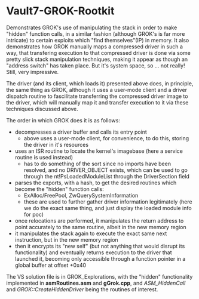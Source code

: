# Vault7-GROK-Rootkit


Demonstrates GROK's use of manipulating the stack in order to make "hidden" function calls, in a similar fashion (although GROK's is far more intricate) to certain exploits which "find themselves"(IP) in memory. It also demonstrates how GROK manually maps a compressed driver in such a way, that transfering execution to that compressed driver is done via some pretty slick stack manipulation techniques, making it appear as though an "address switch" has taken place.  But it's system space, so ... not really!  Still, very impressive.

The driver (and its client, which loads it) presented above does, in principle, the same thing as GROK,
although it uses a user-mode client and a driver dispatch routine to fascilitate transferring the 
compressed driver image to the driver, which will manually map it and transfer execution to it via these
techniques discussed above.

The order in which GROK does it is as follows: 
* decompresses a driver buffer and calls its entry point
  * above uses a user-mode client, for convenience, to do this, storing the driver in it's resources
* uses an ISR routine to locate the kernel's imagebase (here a service routine is used instead)
  * has to do something of the sort since no imports have been resolved, and no DRIVER_OBJECT exists,
    which can be used to go through the nt!PsLoadedModuleList through the DriverSection field
* parses the exports, with a hash, to get the desired routines which become the "hidden" function calls:
  * ExAlloc/FreePool, ZwQuerySystemInformation
  * these are used to further gather driver information legitimately
    (here we do the exact same thing, and just display the loaded module info for poc)
* once relocations are performed, it manipulates the return address to point accurately to the same routine,
  albeit in the new memory region
* it manipulates the stack again to execute the exact same next instruction, but in the new memory region
* then it encrypts its "new self" (but not anything that would disrupt its functionality) and eventually returns 
  execution to the driver that launched it, becoming only accessible through a function pointer in a global buffer at offset +0x40

The VS solution file is in GROK_Explorations, with the "hidden" functionality implemented in **asmRoutines.asm** and **gGrok.cpp**, and *ASM_HiddenCall* and *GROK::CreateHiddenDriver* being the routines of interest.
